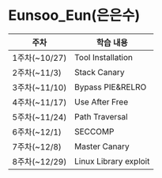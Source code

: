 # Eunsoo_Eun(은은수)



| 주차          | 학습 내용                 |
| ----------- | --------------------- |
| 1주차(~10/27) | Tool Installation     |
| 2주차(~11/3)  | Stack Canary          |
| 3주차(~11/10) | Bypass PIE&RELRO      |
| 4주차(~11/17) | Use After Free        |
| 5주차(~11/24) | Path Traversal        |
| 6주차(~12/1)  | SECCOMP               |
| 7주차(~12/8)  | Master Canary         |
| 8주차(~12/29) | Linux Library exploit |

